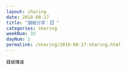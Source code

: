 ```yaml
---
layout: sharing
date: 2018-08-27
title: "讀經分享：【】"
categories: sharing
weekNum: 32
dayNum: 1
permalink: /sharing/2018-08-27-sharing.html
---
```


`錢斌傳道`
